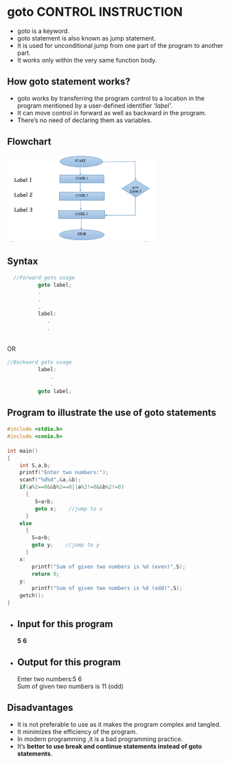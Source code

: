 # **goto** CONTROL INSTRUCTION
- goto is a keyword.
- goto statement is also known as jump statement.
- It is used for unconditional jump from one part of the program to another part. 
- It works only within the very same function body.
## How goto statement works?
- goto works by transferring the program control to a location in the program mentioned by a user-defined identifier *‘label’*.
- It can move control in forward as well as backward in the program.
- There’s no need of declaring them as variables.
## Flowchart
<img src="images/img1.png" width=350><br>
## Syntax
```c
  //Forward goto usage
          goto label;
          .
          .
          .
          label:
             .
             .
 ```
<br> OR <br>

```c
//Backward goto usage
          label:
              .
              .
          goto label;
```
## Program to illustrate the use of goto statements
```c
#include <stdio.h>
#include <conio.h>

int main()
{
    int S,a,b;
    printf("Enter two numbers:");
    scanf("%d%d",&a,&b);
    if(a%2==0&&b%2==0||a%2!=0&&b%2!=0)
      {
         S=a+b;
         goto x;    //jump to x
      }
    else
      {
        S=a+b;
        goto y;    //jump to y
      }
    x:
        printf("Sum of given two numbers is %d (even)",S);
        return 0;
    y:
        printf("Sum of given two numbers is %d (odd)",S);
    getch();
}
```
- ## Input for this program 
    **5**   **6**
- ## Output for this program
     Enter two numbers:5 6<br>
     Sum of given two numbers is 11 (odd)
## Disadvantages
- It is not preferable to use as it makes the program complex and tangled. 
- It minimizes the efficiency of the program.
- In modern programming ,it is a bad programming practice.
- It’s **better to use break and continue statements instead of goto statements**.

          
